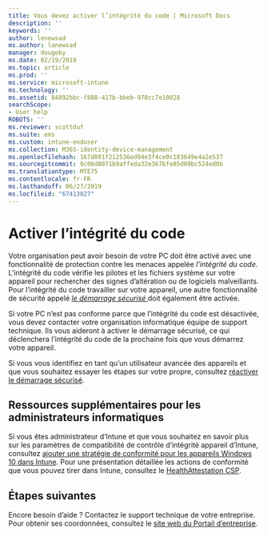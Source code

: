 ```yaml
---
title: Vous devez activer l’intégrité du code | Microsoft Docs
description: ''
keywords: ''
author: lenewsad
ms.author: lanewsad
manager: dougeby
ms.date: 02/19/2019
ms.topic: article
ms.prod: ''
ms.service: microsoft-intune
ms.technology: ''
ms.assetid: 84892bbc-f888-417b-bbeb-978cc7e10028
searchScope:
- User help
ROBOTS: ''
ms.reviewer: scottduf
ms.suite: ems
ms.custom: intune-enduser
ms.collection: M365-identity-device-management
ms.openlocfilehash: 167d091f212536ed94e3f4ce0c103649e4a2e537
ms.sourcegitcommit: 9c06d8071b9affeda32e367bfe85d89bc524ed0b
ms.translationtype: MTE75
ms.contentlocale: fr-FR
ms.lasthandoff: 06/27/2019
ms.locfileid: "67413827"
---
```

# <a name="enable-code-integrity"></a>Activer l’intégrité du code

Votre organisation peut avoir besoin de votre PC doit être activé avec une fonctionnalité de protection contre les menaces appelée *l’intégrité du code*. L’intégrité du code vérifie les pilotes et les fichiers système sur votre appareil pour rechercher des signes d’altération ou de logiciels malveillants. Pour l’intégrité du code travailler sur votre appareil, une autre fonctionnalité de sécurité appelé [ *le démarrage sécurisé* ](https://docs.microsoft.com/windows/security/information-protection/secure-the-windows-10-boot-process#secure-boot) doit également être activée. 

Si votre PC n’est pas conforme parce que l’intégrité du code est désactivée, vous devez contacter votre organisation informatique équipe de support technique. Ils vous aideront à activer le démarrage sécurisé, ce qui déclenchera l’intégrité du code de la prochaine fois que vous démarrez votre appareil. 

Si vous vous identifiez en tant qu’un utilisateur avancée des appareils et que vous souhaitez essayer les étapes sur votre propre, consultez [réactiver le démarrage sécurisé](https://docs.microsoft.com/windows-hardware/manufacture/desktop/disabling-secure-boot#re-enable-secure-boot).

## <a name="additional-resources-for-it-administrators"></a>Ressources supplémentaires pour les administrateurs informatiques  
Si vous êtes administrateur d’Intune et que vous souhaitez en savoir plus sur les paramètres de compatibilité de contrôle d’intégrité appareil d’Intune, consultez [ajouter une stratégie de conformité pour les appareils Windows 10 dans Intune](https://docs.microsoft.com/intune/compliance-policy-create-windows). Pour une présentation détaillée les actions de conformité que vous pouvez tirer dans Intune, consultez le [HealthAttestation CSP](https://docs.microsoft.com/windows/client-management/mdm/healthattestation-csp#step-8-take-appropriate-policy-action-based-on-evaluation-results).  

## <a name="next-steps"></a>Étapes suivantes  
Encore besoin d’aide ? Contactez le support technique de votre entreprise. Pour obtenir ses coordonnées, consultez le [site web du Portail d’entreprise](https://go.microsoft.com/fwlink/?linkid=2010980).
